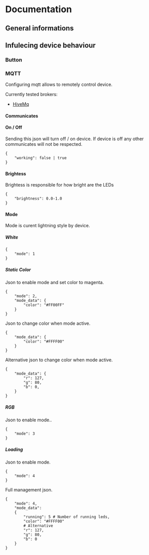 # Documentation

## General informations


## Infulecing device behaviour

### Button

### MQTT

Configuring mqtt allows to remotely control device.

Currently tested brokers:
- [HiveMq](https://www.hivemq.com/)

#### Communicates

#### On / Off

Sending this json will turn off / on device.
If device is off any other communicates will not be respected.

``` 
{ 
    "working": false | true
}
```

#### Brightess

Brightess is responsible for how bright are the LEDs

``` 
{ 
    "brightness": 0.0-1.0
}
```

#### Mode

Mode is curent lightning style by device.

##### White

``` 
{ 
    "mode": 1
}
```

##### Static Color

Json to enable mode and set color to magenta.
``` 
{ 
    "mode": 2,
    "mode_data": {
        "color": "#FF00FF"
    }
}
```

Json to change color when mode active.

``` 
{ 
    "mode_data": {
        "color": "#FFFF00"
    }
}
```

Alternative json to change color when mode active.

``` 
{ 
    "mode_data": {
        "r": 127,
        "g": 80,
        "b": 0,
    }
}
```

##### RGB

Json to enable mode..
``` 
{ 
    "mode": 3
}
```

##### Loading

Json to enable mode.
``` 
{ 
    "mode": 4
}
```

Full management json.
``` 
{ 
    "mode": 4,
    "mode_data":
    {
        "running": 5 # Number of running leds,
        "color": "#FFFF00"
        # Alternative
        "r": 127,
        "g": 80,
        "b": 0
    }
}
```